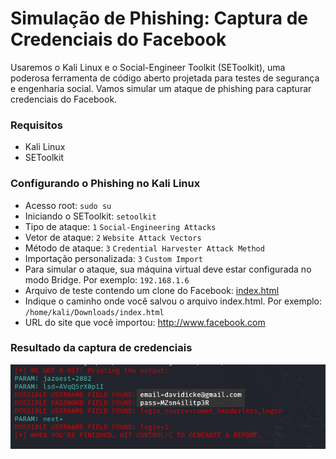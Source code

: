 # Simulação de Phishing: Captura de Credenciais do Facebook
Usaremos o Kali Linux e o Social-Engineer Toolkit (SEToolkit), uma poderosa ferramenta de código aberto projetada para testes de segurança e engenharia social. Vamos simular um ataque de phishing para capturar credenciais do Facebook.

### Requisitos
* Kali Linux
* SEToolkit

### Configurando o Phishing no Kali Linux
* Acesso root: `sudo su`
* Iniciando o SEToolkit: `setoolkit`
* Tipo de ataque: `1` `Social-Engineering Attacks`
* Vetor de ataque: `2` `Website Attack Vectors`
* Método de ataque: `3` `Credential Harvester Attack Method`
* Importação personalizada: `3` `Custom Import`
* Para simular o ataque, sua máquina virtual deve estar configurada no modo Bridge. Por exemplo: `192.168.1.6`
* Arquivo de teste contendo um clone do Facebook: [index.html](https://github.com/LufeSants/cibersecurity-desafio-phishing/blob/main/index.html)
* Indique o caminho onde você salvou o arquivo index.html. Por exemplo: `/home/kali/Downloads/index.html`
* URL do site que você importou: http://www.facebook.com
 
### Resultado da captura de credenciais
![Texto alternativo](https://github.com/LufeSants/cibersecurity-desafio-phishing/blob/main/credentials.png?raw=true)
